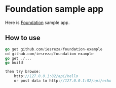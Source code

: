 # Foundation sample app
Here is [Foundation](https://github.com/iesreza/foundation/) sample app.

## How to use

```go
go get github.com/iesreza/foundation-example
cd github.com/iesreza/foundation-example
go get ./...
go build

then try browse:
	http://127.0.0.1:82/api/hello
	or post data to http://127.0.0.1:82/api/echo
```